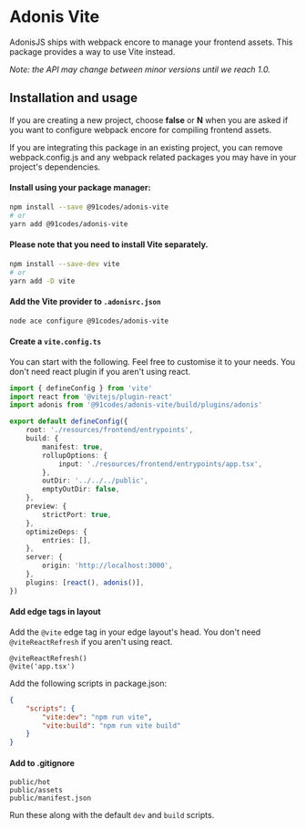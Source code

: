 # Adonis Vite

AdonisJS ships with webpack encore to manage your frontend assets. This package provides a way to use Vite instead.

_Note: the API may change between minor versions until we reach 1.0._

## Installation and usage

If you are creating a new project, choose **false** or **N** when you are asked if you want to configure webpack encore for compiling frontend assets.

If you are integrating this package in an existing project, you can remove webpack.config.js and any webpack related packages you may have in your project's dependencies.

#### Install using your package manager:

```sh
npm install --save @91codes/adonis-vite
# or
yarn add @91codes/adonis-vite
```

#### Please note that you need to install Vite separately.

```sh
npm install --save-dev vite
# or
yarn add -D vite
```

#### Add the Vite provider to `.adonisrc.json`

```sh
node ace configure @91codes/adonis-vite
```

#### Create a `vite.config.ts`

You can start with the following. Feel free to customise it to your needs. You don't need react plugin if you aren't using react.

```ts
import { defineConfig } from 'vite'
import react from '@vitejs/plugin-react'
import adonis from '@91codes/adonis-vite/build/plugins/adonis'

export default defineConfig({
	root: './resources/frontend/entrypoints',
	build: {
		manifest: true,
		rollupOptions: {
			input: './resources/frontend/entrypoints/app.tsx',
		},
		outDir: '../../../public',
		emptyOutDir: false,
	},
	preview: {
		strictPort: true,
	},
	optimizeDeps: {
		entries: [],
	},
	server: {
		origin: 'http://localhost:3000',
	},
	plugins: [react(), adonis()],
})
```

#### Add edge tags in layout

Add the `@vite` edge tag in your edge layout's head. You don't need `@viteReactRefresh` if you aren't using react.

```edge
@viteReactRefresh()
@vite('app.tsx')
```

Add the following scripts in package.json:

```json
{
	"scripts": {
		"vite:dev": "npm run vite",
		"vite:build": "npm run vite build"
	}
}
```

#### Add to .gitignore

```
public/hot
public/assets
public/manifest.json
```

Run these along with the default `dev` and `build` scripts.
